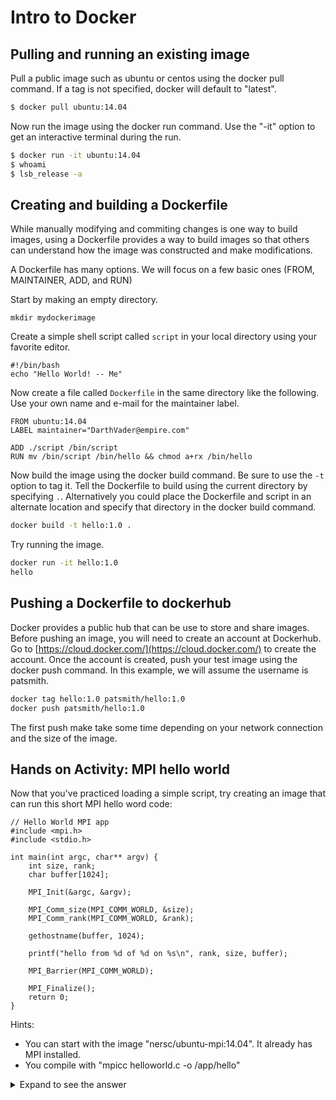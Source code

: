 # Intro to Docker

## Pulling and running an existing image

Pull a public image such as ubuntu or centos using the docker pull command.  If a tag is not specified, docker will default to "latest".

```bash
$ docker pull ubuntu:14.04
```

Now run the image using the docker run command.  Use the "-it" option to get an interactive terminal during the run.

```bash
$ docker run -it ubuntu:14.04
$ whoami
$ lsb_release -a
```

## Creating and building a Dockerfile

While manually modifying and commiting changes is one way to build images, using a Dockerfile provides a way to build images so that others can understand how the image was constructed and make modifications.

A Dockerfile has many options.  We will focus on a few basic ones (FROM, MAINTAINER, ADD, and RUN)

Start by making an empty directory.

```
mkdir mydockerimage
```

Create a simple shell script called `script` in your local directory using your favorite editor.

```
#!/bin/bash
echo "Hello World! -- Me"
```

Now create a file called `Dockerfile` in the same directory like the following.  Use your own name and e-mail for the maintainer label.

```
FROM ubuntu:14.04
LABEL maintainer="DarthVader@empire.com"

ADD ./script /bin/script
RUN mv /bin/script /bin/hello && chmod a+rx /bin/hello
```

Now build the image using the docker build command.  Be sure to use the `-t` option to tag it.  Tell the Dockerfile to build using the current directory by specifying `.`.  Alternatively you could place the Dockerfile and script in an alternate location and specify that directory in the docker build command.

```bash
docker build -t hello:1.0 .
```

Try running the image.

```bash
docker run -it hello:1.0
hello
```

## Pushing a Dockerfile to dockerhub

Docker provides a public hub that can be use to store and share images.  Before pushing an image, you will need to create an account at Dockerhub.  Go to [https://cloud.docker.com/](https://cloud.docker.com/) to create the account.  Once the account is created, push your test image using the docker push command.  In this example, we will assume the username is patsmith.

```bash
docker tag hello:1.0 patsmith/hello:1.0
docker push patsmith/hello:1.0
```

The first push make take some time depending on your network connection and the size of the image.

## Hands on Activity: MPI hello world

Now that you've practiced loading a simple script, try creating an image that can run this short MPI hello word code:

```code
// Hello World MPI app
#include <mpi.h>
#include <stdio.h>

int main(int argc, char** argv) {
    int size, rank;
    char buffer[1024];

    MPI_Init(&argc, &argv);

    MPI_Comm_size(MPI_COMM_WORLD, &size);
    MPI_Comm_rank(MPI_COMM_WORLD, &rank);

    gethostname(buffer, 1024);

    printf("hello from %d of %d on %s\n", rank, size, buffer);

    MPI_Barrier(MPI_COMM_WORLD);

    MPI_Finalize();
    return 0;
}
```
Hints: 
* You can start with the image "nersc/ubuntu-mpi:14.04". It already has MPI installed.
* You compile with "mpicc helloworld.c -o /app/hello"

<details>
  <summary>Expand to see the answer</summary>
  <p>

Dockerfile:
```bash
# MPI Dockerfile
FROM nersc/ubuntu-mpi:14.04

ADD helloworld.c /app/

RUN cd /app && mpicc helloworld.c -o /app/hello
```

docker build -t mydockerid/hellompi:latest .

docker push mydockerid/hellompi:latest

Log into the image and run the app:

docker run -it mydockerid/hellompi:latest

root@982d980864e5:/# mpirun -n 10 /app/hello
hello from 3 of 10 on 982d980864e5

hello from 4 of 10 on 982d980864e5

hello from 7 of 10 on 982d980864e5

hello from 9 of 10 on 982d980864e5

hello from 2 of 10 on 982d980864e5

hello from 5 of 10 on 982d980864e5

hello from 8 of 10 on 982d980864e5

hello from 0 of 10 on 982d980864e5

hello from 6 of 10 on 982d980864e5

hello from 1 of 10 on 982d980864e5

</p></details>

